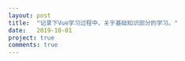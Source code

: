 ```yaml
---
layout: post
title:  "记录下Vue学习过程中，关于基础知识部分的学习。"
date:   2019-10-01
project: true
comments: true
---
```


